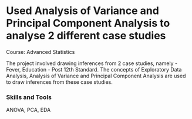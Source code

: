 # Used Analysis of Variance and Principal Component Analysis to analyse 2 different case studies

Course: Advanced Statistics

The project involved drawing inferences from 2 case studies, namely - Fever, Education - Post 12th Standard. The concepts of Exploratory Data Analysis, Analysis of Variance and Principal Component Analysis are used to draw inferences from these case studies.

### Skills and Tools

ANOVA, PCA, EDA

